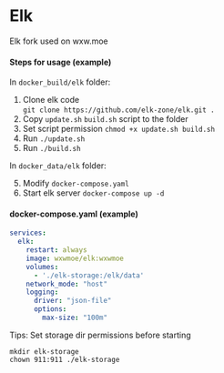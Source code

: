 # Elk
Elk fork used on wxw.moe

#### Steps for usage (example)

In `docker_build/elk` folder:

1. Clone elk code <br>`git clone https://github.com/elk-zone/elk.git .`
2. Copy `update.sh` `build.sh` script to the folder
3. Set script permission `chmod +x update.sh build.sh`
4. Run `./update.sh`
5. Run `./build.sh`

In `docker_data/elk` folder:

5. Modify `docker-compose.yaml`
6. Start elk server `docker-compose up -d`

#### docker-compose.yaml (example)

```yaml
services:
  elk:
    restart: always
    image: wxwmoe/elk:wxwmoe
    volumes:
      - './elk-storage:/elk/data'
    network_mode: "host"
    logging:
      driver: "json-file"
      options:
        max-size: "100m"
```

Tips: Set storage dir permissions before starting

```shell
mkdir elk-storage
chown 911:911 ./elk-storage
```